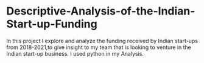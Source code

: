 # Descriptive-Analysis-of-the-Indian-Start-up-Funding
In this project I explore and analyze the funding received by Indian start-ups from 2018-2021,to give insight to my team that is looking to venture in the Indian start-up business. I used python in my Analysis.  
